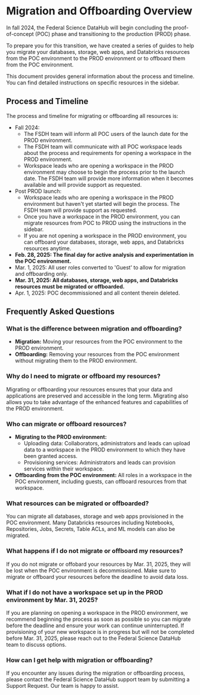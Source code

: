 # Migration and Offboarding Overview

In fall 2024, the Federal Science DataHub will begin concluding the proof-of-concept (POC) phase and transitioning to the production (PROD) phase.

To prepare you for this transition, we have created a series of guides to help you migrate your databases, storage, web apps, and Databricks resources from the POC environment to the PROD environment or to offboard them from the POC environment.

This document provides general information about the process and timeline. You can find detailed instructions on specific resources in the sidebar.

## Process and Timeline

The process and timeline for migrating or offboarding all resources is:

* Fall 2024:
    * The FSDH team will inform all POC users of the launch date for the PROD environment.
    * The FSDH team will communicate with all POC workspace leads about the process and requirements for opening a workspace in the PROD environment. 
    * Workspace leads who are opening a workspace in the PROD environment may choose to begin the process prior to the launch date. The FSDH team will provide more information when it becomes available and will provide support as requested. 
* Post PROD launch:
    *  Workspace leads who are opening a workspace in the PROD environment but haven't yet started will begin the process. The FSDH team will provide support as requested.
    *  Once you have a workspace in the PROD environment, you can migrate resources from POC to PROD using the instructions in the sidebar.
    *  If you are not opening a workspace in the PROD environment, you can offboard your databases, storage, web apps, and Databricks resources anytime.
* __Feb. 28, 2025: The final day for active analysis and experimentation in the POC environment.__
* Mar. 1, 2025: All user roles converted to 'Guest' to allow for migration and offboarding only.
* __Mar. 31, 2025: All databases, storage, web apps, and Databricks resources must be migrated or offboarded.__
* Apr. 1, 2025: POC decommissioned and all content therein deleted.

## Frequently Asked Questions

### What is the difference between migration and offboarding?

- **Migration:** Moving your resources from the POC environment to the PROD environment.
- **Offboarding:** Removing your resources from the POC environment without migrating them to the PROD environment.

### Why do I need to migrate or offboard my resources?

Migrating or offboarding your resources ensures that your data and applications are preserved and accessible in the long term. Migrating also allows you to take advantage of the enhanced features and capabilities of the PROD environment.

### Who can migrate or offboard resources?

* __Migrating to the PROD environment:__
    * Uploading data: Collaborators, administrators and leads can upload data  to a workspace in the PROD environment to which they have been granted access.
    * Provisioning services: Administrators and leads can provision services within their workspace.
* __Offboarding from the POC environment:__ All roles in a workspace in the POC environment, including guests, can offboard resources from that workspace.

### What resources can be migrated or offboarded?

You can migrate all databases, storage and web apps provisioned in the POC environment. Many Databricks resources including Notebooks, Repositories, Jobs, Secrets, Table ACLs, and ML models can also be migrated.

### What happens if I do not migrate or offboard my resources?

If you do not migrate or offobard your resources by Mar. 31, 2025, they will be lost when the POC environment is decommissioned. Make sure to migrate or offboard your resources before the deadline to avoid data loss.

### What if I do not have a workspace set up in the PROD environment by Mar. 31, 2025?

If you are planning on opening a workspace in the PROD environment, we recommend beginning the process as soon as possible so you can migrate before the deadline and ensure your work can continue uninterrupted. If provisioning of your new workspace is in progress but will not be completed before Mar. 31, 2025, please reach out to the Federal Science DataHub team to discuss options.

### How can I get help with migration or offboarding?

If you encounter any issues during the migration or offboarding process, please contact the Federal Science DataHub support team by submitting a Support Request. Our team is happy to assist.
